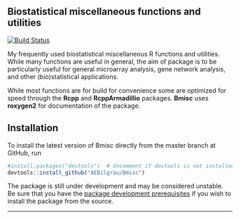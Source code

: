 
Biostatistical miscellaneous functions and utilities
----------------------------------------------------
[![Build Status](https://api.travis-ci.org/AEBilgrau/Bmisc.svg?branch=master)](https://travis-ci.org/AEBilgrau/Bmisc)

My frequently used biostatistical miscellaneous R functions and utilities. While many functions are useful in general, the aim of package is to be particularly useful for general microarray analysis, gene network analysis, and other (bio)statistical applications.

While most functions are for build for convenience some are optimized for speed through the **Rcpp** and **RcppArmadillio** packages. **Bmisc** uses **roxygen2** for documentation of the package.

## Installation
To install the latest version of Bmisc directly from the master branch at GitHub, run 

```R
#install.packages("devtools")  # Uncomment if devtools is not installed
devtools::install_github("AEBilgrau/Bmisc")
```

The package is still under development and may be considered unstable. Be sure that you have the [package development prerequisites](http://www.rstudio.com/ide/docs/packages/prerequisites) if you wish to install the package from the source.

---
